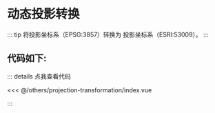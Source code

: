 <script setup>
import Map from './index.vue'
</script>
# 动态投影转换

::: tip
将投影坐标系（EPSG:3857）转换为 投影坐标系（ESRI:53009）。
:::

<Map />

## 代码如下:

::: details 点我查看代码

<<< @/others/projection-transformation/index.vue

:::
